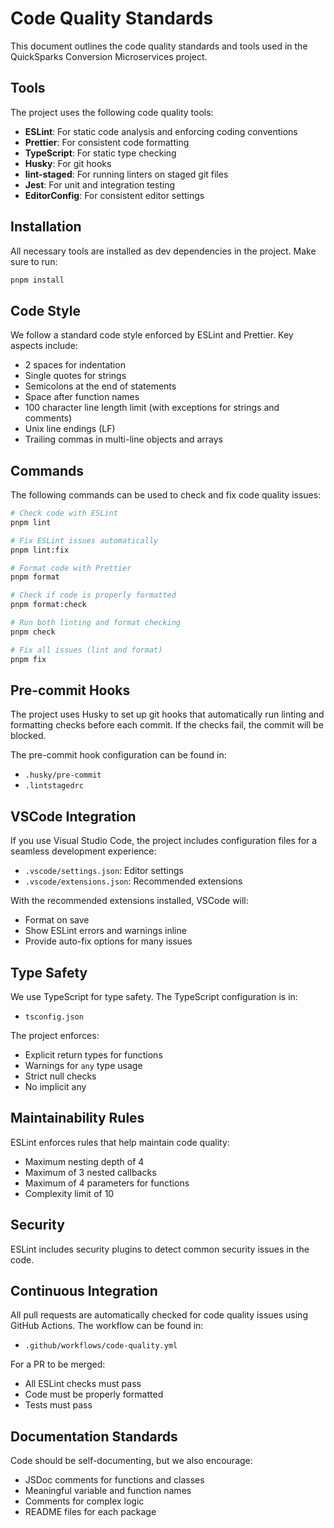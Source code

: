 # Code Quality Standards

This document outlines the code quality standards and tools used in the QuickSparks Conversion Microservices project.

## Tools

The project uses the following code quality tools:

- **ESLint**: For static code analysis and enforcing coding conventions
- **Prettier**: For consistent code formatting
- **TypeScript**: For static type checking
- **Husky**: For git hooks
- **lint-staged**: For running linters on staged git files
- **Jest**: For unit and integration testing
- **EditorConfig**: For consistent editor settings

## Installation

All necessary tools are installed as dev dependencies in the project. Make sure to run:

```bash
pnpm install
```

## Code Style

We follow a standard code style enforced by ESLint and Prettier. Key aspects include:

- 2 spaces for indentation
- Single quotes for strings
- Semicolons at the end of statements
- Space after function names
- 100 character line length limit (with exceptions for strings and comments)
- Unix line endings (LF)
- Trailing commas in multi-line objects and arrays

## Commands

The following commands can be used to check and fix code quality issues:

```bash
# Check code with ESLint
pnpm lint

# Fix ESLint issues automatically
pnpm lint:fix

# Format code with Prettier
pnpm format

# Check if code is properly formatted
pnpm format:check

# Run both linting and format checking
pnpm check

# Fix all issues (lint and format)
pnpm fix
```

## Pre-commit Hooks

The project uses Husky to set up git hooks that automatically run linting and formatting checks before each commit. If the checks fail, the commit will be blocked.

The pre-commit hook configuration can be found in:
- `.husky/pre-commit`
- `.lintstagedrc`

## VSCode Integration

If you use Visual Studio Code, the project includes configuration files for a seamless development experience:

- `.vscode/settings.json`: Editor settings
- `.vscode/extensions.json`: Recommended extensions

With the recommended extensions installed, VSCode will:
- Format on save
- Show ESLint errors and warnings inline
- Provide auto-fix options for many issues

## Type Safety

We use TypeScript for type safety. The TypeScript configuration is in:
- `tsconfig.json`

The project enforces:
- Explicit return types for functions
- Warnings for `any` type usage
- Strict null checks
- No implicit any

## Maintainability Rules

ESLint enforces rules that help maintain code quality:

- Maximum nesting depth of 4
- Maximum of 3 nested callbacks
- Maximum of 4 parameters for functions
- Complexity limit of 10

## Security

ESLint includes security plugins to detect common security issues in the code.

## Continuous Integration

All pull requests are automatically checked for code quality issues using GitHub Actions. The workflow can be found in:
- `.github/workflows/code-quality.yml`

For a PR to be merged:
- All ESLint checks must pass
- Code must be properly formatted
- Tests must pass

## Documentation Standards

Code should be self-documenting, but we also encourage:

- JSDoc comments for functions and classes
- Meaningful variable and function names
- Comments for complex logic
- README files for each package
